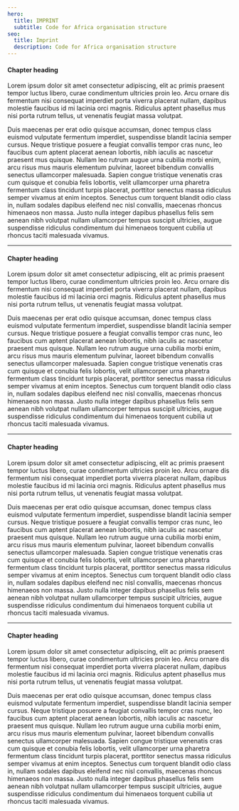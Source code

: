 ```yaml
---
hero:
  title: IMPRINT
  subtitle: Code for Africa organisation structure
seo:
  title: Imprint
  description: Code for Africa organisation structure
---
```


#### Chapter heading

Lorem ipsum dolor sit amet consectetur adipiscing, elit ac primis praesent tempor luctus libero, curae condimentum ultricies proin leo. Arcu ornare dis fermentum nisi consequat imperdiet porta viverra placerat nullam, dapibus molestie faucibus id mi lacinia orci magnis. Ridiculus aptent phasellus mus nisi porta rutrum tellus, ut venenatis feugiat massa volutpat.

Duis maecenas per erat odio quisque accumsan, donec tempus class euismod vulputate fermentum imperdiet, suspendisse blandit lacinia semper cursus. Neque tristique posuere a feugiat convallis tempor cras nunc, leo faucibus cum aptent placerat aenean lobortis, nibh iaculis ac nascetur praesent mus quisque. Nullam leo rutrum augue urna cubilia morbi enim, arcu risus mus mauris elementum pulvinar, laoreet bibendum convallis senectus ullamcorper malesuada. Sapien congue tristique venenatis cras cum quisque et conubia felis lobortis, velit ullamcorper urna pharetra fermentum class tincidunt turpis placerat, porttitor senectus massa ridiculus semper vivamus at enim inceptos. Senectus cum torquent blandit odio class in, nullam sodales dapibus eleifend nec nisl convallis, maecenas rhoncus himenaeos non massa. Justo nulla integer dapibus phasellus felis sem aenean nibh volutpat nullam ullamcorper tempus suscipit ultricies, augue suspendisse ridiculus condimentum dui himenaeos torquent cubilia ut rhoncus taciti malesuada vivamus.

---

#### Chapter heading

Lorem ipsum dolor sit amet consectetur adipiscing, elit ac primis praesent tempor luctus libero, curae condimentum ultricies proin leo. Arcu ornare dis fermentum nisi consequat imperdiet porta viverra placerat nullam, dapibus molestie faucibus id mi lacinia orci magnis. Ridiculus aptent phasellus mus nisi porta rutrum tellus, ut venenatis feugiat massa volutpat.

Duis maecenas per erat odio quisque accumsan, donec tempus class euismod vulputate fermentum imperdiet, suspendisse blandit lacinia semper cursus. Neque tristique posuere a feugiat convallis tempor cras nunc, leo faucibus cum aptent placerat aenean lobortis, nibh iaculis ac nascetur praesent mus quisque. Nullam leo rutrum augue urna cubilia morbi enim, arcu risus mus mauris elementum pulvinar, laoreet bibendum convallis senectus ullamcorper malesuada. Sapien congue tristique venenatis cras cum quisque et conubia felis lobortis, velit ullamcorper urna pharetra fermentum class tincidunt turpis placerat, porttitor senectus massa ridiculus semper vivamus at enim inceptos. Senectus cum torquent blandit odio class in, nullam sodales dapibus eleifend nec nisl convallis, maecenas rhoncus himenaeos non massa. Justo nulla integer dapibus phasellus felis sem aenean nibh volutpat nullam ullamcorper tempus suscipit ultricies, augue suspendisse ridiculus condimentum dui himenaeos torquent cubilia ut rhoncus taciti malesuada vivamus.

---

#### Chapter heading

Lorem ipsum dolor sit amet consectetur adipiscing, elit ac primis praesent tempor luctus libero, curae condimentum ultricies proin leo. Arcu ornare dis fermentum nisi consequat imperdiet porta viverra placerat nullam, dapibus molestie faucibus id mi lacinia orci magnis. Ridiculus aptent phasellus mus nisi porta rutrum tellus, ut venenatis feugiat massa volutpat.

Duis maecenas per erat odio quisque accumsan, donec tempus class euismod vulputate fermentum imperdiet, suspendisse blandit lacinia semper cursus. Neque tristique posuere a feugiat convallis tempor cras nunc, leo faucibus cum aptent placerat aenean lobortis, nibh iaculis ac nascetur praesent mus quisque. Nullam leo rutrum augue urna cubilia morbi enim, arcu risus mus mauris elementum pulvinar, laoreet bibendum convallis senectus ullamcorper malesuada. Sapien congue tristique venenatis cras cum quisque et conubia felis lobortis, velit ullamcorper urna pharetra fermentum class tincidunt turpis placerat, porttitor senectus massa ridiculus semper vivamus at enim inceptos. Senectus cum torquent blandit odio class in, nullam sodales dapibus eleifend nec nisl convallis, maecenas rhoncus himenaeos non massa. Justo nulla integer dapibus phasellus felis sem aenean nibh volutpat nullam ullamcorper tempus suscipit ultricies, augue suspendisse ridiculus condimentum dui himenaeos torquent cubilia ut rhoncus taciti malesuada vivamus.

---

#### Chapter heading

Lorem ipsum dolor sit amet consectetur adipiscing, elit ac primis praesent tempor luctus libero, curae condimentum ultricies proin leo. Arcu ornare dis fermentum nisi consequat imperdiet porta viverra placerat nullam, dapibus molestie faucibus id mi lacinia orci magnis. Ridiculus aptent phasellus mus nisi porta rutrum tellus, ut venenatis feugiat massa volutpat.

Duis maecenas per erat odio quisque accumsan, donec tempus class euismod vulputate fermentum imperdiet, suspendisse blandit lacinia semper cursus. Neque tristique posuere a feugiat convallis tempor cras nunc, leo faucibus cum aptent placerat aenean lobortis, nibh iaculis ac nascetur praesent mus quisque. Nullam leo rutrum augue urna cubilia morbi enim, arcu risus mus mauris elementum pulvinar, laoreet bibendum convallis senectus ullamcorper malesuada. Sapien congue tristique venenatis cras cum quisque et conubia felis lobortis, velit ullamcorper urna pharetra fermentum class tincidunt turpis placerat, porttitor senectus massa ridiculus semper vivamus at enim inceptos. Senectus cum torquent blandit odio class in, nullam sodales dapibus eleifend nec nisl convallis, maecenas rhoncus himenaeos non massa. Justo nulla integer dapibus phasellus felis sem aenean nibh volutpat nullam ullamcorper tempus suscipit ultricies, augue suspendisse ridiculus condimentum dui himenaeos torquent cubilia ut rhoncus taciti malesuada vivamus.
